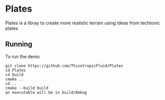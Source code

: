 # Plates

Plates is a libray to create more realistic terrain using ideas from techtonic plates

## Running

To run the demo

```
git clone https://github.com/ThixotropicFluid/Plates
cd Plates
cd build
cmake ..
cd ..
cmake --build build
an executable will be in build/Debug
```